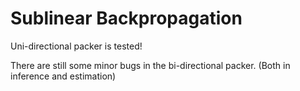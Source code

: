 # Sublinear Backpropagation


Uni-directional packer is tested!

There are still some minor bugs in the bi-directional packer. (Both in inference and estimation)

